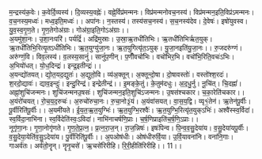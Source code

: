 

  
म॒न्द्रस्य॑क॒वेः। क॒वेर्दि॒व्यस्य॑। दि॒व्यस्य॒वह्नेः॑। वह्ने॒र्विप्र॑मन्मनः। विप्र॑मन्मनोवच॒नस्य॑। विप्र॑मन्मन॒इति॒विप्र॑ऽमन्मनः। व॒च॒नस्य॒मध्वः॑। मध्व॒इति॒मध्वः॑।। अपा॑नः। न॒स्तस्य॑। तस्य॑सच॒नस्य॑। स॒च॒नस्य॑देव। दे॒वेषः॑। इषो॑युवस्व। यु॒व॒स्व॒गृ॒ण॒ते। गृ॒ण॒तेगोअ॑ग्राः। गोअ॑ग्रा॒इति॒गोऽअ॑ग्राः।।  
अ॒यमु॑शा॒नः। उ॒शा॒नःपरि॑। पर्यद्रिं॑। अद्रि॑मुस्राः। उ॒स्रा॒ऋ॒तधी॑तिभिः। ऋ॒तधी॑तिभिर्ऋत॒युक्। ऋ॒तधी॑तिभि॒रित्यृ॒तऽधी॑तिभिः। ऋ॒त॒युग्यु॑जा॒नः। ऋ॒त॒युगित्यृ॑त॒ऽयुक्। यु॒जा॒नइति॑यु॒जा॒नः।। रु॒जदरु॑ग्णं। अरु॑ग्णं॒वि। विव॒लस्य॑। व॒लस्य॒सानुं॑। सानुं॑प॒णीन्। प॒णीँवचो॑भिः। वचो॑भिर॒भि। वचो॑भि॒रिति॒वचः॑ऽभिः। अ॒भियो॑धत्। यो॒ध॒दिन्द्रः॑। इन्द्र॒इतीन्द्रः॑।।  
अ॒यन्द्यो॑तयत्। द्यो॒त॒यद॒द्युतः॑। अ॒द्युतो॒वि। व्य॑अ॒क्तून्। अ॒क्तून्दो॒षा। दो॒षावस्तोः॑। वस्तो॑श्श॒रदः॑। श॒रदो॒द्यावः॑। द्याव॒इन्दुः॑। इन्दु॒रिन्द्र॑। इन्द्रेतीन्द्र॑।। इ॒मङ्के॒तुं। के॒तुम॑दधुः। अ॒द॒धु॒र्नु। नू॒चि॑त्। चि॒दह्नां॑। अह्नां॒शुचि॑जन्मनः। शुचि॑जन्मनउ॒षसः॑। शुचि॑जन्मन॒इति॒शुचि॑ऽजन्मनः। उ॒षस॑श्चकार। च॒का॒रेति॑चकार।।  
अ॒यंरो॑चयत्। रो॒च॒य॒द॒रुचः॑। अ॒रुचो॑रुचा॒नः। रु॒चा॒नो३॒॑यं। अ॒यंवा॑सयत्। वा॒स॒य॒द्वि। व्यृ१॒॑तेन॑। ऋ॒तेन॑पू॒र्वीः। पू॒र्वीरिति॑पू॒र्वीः।। अ॒यमी॑यते। ई॒य॒त॒ऋ॒त॒युग्भिः॑। ऋ॒त॒युग्भि॒रश्वैः॑। ऋ॒त॒युग्भि॒रित्यृ॑त॒युक्ऽभिः॑। अश्वै॑स्स्व॒र्विदा॑। स्व॒र्विदा॒नाभि॑ना। स्व॒र्विदेति॑स्वः॒ऽविदा॑। नाभि॑नाचर्षणि॒प्राः। च॒र्ष॒णिप्राइति॑च॒र्ष॒णि॒ऽप्राः।।  
नूगृ॑णा॒नः। गृ॒णा॒नोगृ॑णते। गृ॒ण॒ते॒प्र॒त्न॒। प्र॒त्न॒रा॒ज॒न्। रा॒ज॒न्निषः॑। इषः॑पिन्व। पि॒न्व॒व॒सु॒देया॑य। व॒सु॒देया॑यपू॒र्वीः। व॒सु॒देया॒येति॑व॒सु॒ऽदेया॑य। पु॒र्वीरिति॑पू॒र्वीः।। अ॒पओष॑धीः। ओष॑धीरुर्वि॒या। उ॒र्वि॒यावना॑नि। वना॑नि॒गाः। गाअर्व॑तः। अर्व॑तो॒नॄन्। नॄनृ॒चसे॑। ऋ॒चसे॑रिरीहि। रि॒री॒हीति॑रिरीहि।। 11।।  
